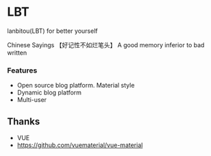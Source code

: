 # LBT
lanbitou(LBT) for better yourself

Chinese Sayings 【好记性不如烂笔头】 A good memory inferior to bad written  

### Features

* Open source blog platform. Material style
* Dynamic blog platform
* Multi-user



Thanks
---------------
* VUE
* https://github.com/vuematerial/vue-material
